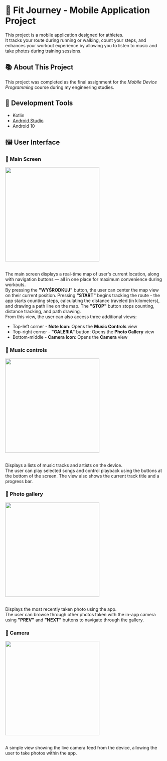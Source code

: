 # 👟 Fit Journey - Mobile Application Project
This project is a mobile application designed for athletes. 
<br>It tracks your route during running or walking, count your steps, and enhances your workout experience by allowing you to listen to music and take photos during training sessions.

## 📚 About This Project
This project was completed as the final assignment for the *Mobile Device Programming* course during my engineering studies.

## 🧰 Development Tools
- Kotlin
- [Android Studio](https://developer.android.com/studio?hl=pl)
- Android 10

## 🖼️ User Interface

### 🔸 Main Screen

<img src="https://github.com/user-attachments/assets/3a1f1627-767f-426a-b928-23ac5d078fc5" width="300"/>

<br>The main screen displays a real-time map of user's current location, along with navigation buttons — all in one place for maximum convenience during workouts. 
<br>By pressing the **"WYŚRODKUJ"** button, the user can center the map view on their current position. Pressing **"START"** begins tracking the route - the app starts counting steps, calculating the distance traveled (in kilometers), and drawing a path line on the map. The **"STOP"** button stops counting, distance tracking, and path drawing.<br>
From this view, the user can also access three additional views:
- Top-left corner - **Note Icon**: Opens the **Music Controls** view
- Top-right corner - **"GALERIA"** button: Opens the **Photo Gallery** view
- Bottom-middle - **Camera Icon**: Opens the **Camera** view

### 🔸 Music controls

<img src="https://github.com/user-attachments/assets/12c8cbb0-d3ca-4146-8340-c2b015be5954" width="300"/>

<br>Displays a lists of music tracks and artists on the device.
<br>The user can play selected songs and control playback using the buttons at the bottom of the screen. The view also shows the current track title and a progress bar.

### 🔸 Photo gallery

<img src="https://github.com/user-attachments/assets/2598dfa1-5b8b-43fc-91e1-c722a6ea8537" width="300"/>

<br>Displays the most recently taken photo using the app.
<br>The user can browse through other photos taken with the in-app camera using **"PREV"** and **"NEXT"** buttons to navigate through the gallery.

### 🔸 Camera

<img src="https://github.com/user-attachments/assets/fb39061d-65c5-4da4-9372-c19b881e06f4" width="300"/>

<br>A simple view showing the live camera feed from the device, allowing the user to take photos within the app.

</div>


